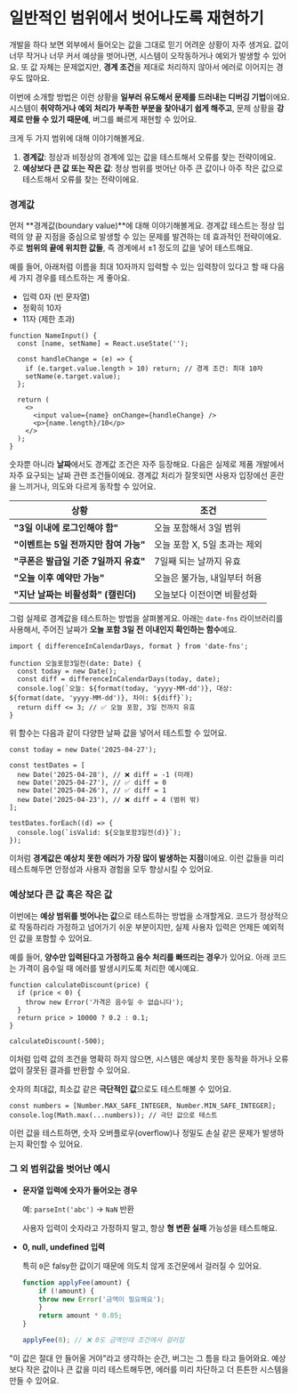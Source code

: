 # 일반적인 범위에서 벗어나도록 재현하기

개발을 하다 보면 외부에서 들어오는 값을 그대로 믿기 어려운 상황이 자주 생겨요. 값이 너무 작거나 너무 커서 예상을 벗어나면, 시스템이 오작동하거나 예외가 발생할 수 있어요. 또 값 자체는 문제없지만, **경계 조건**을 제대로 처리하지 않아서 에러로 이어지는 경우도 많아요.

이번에 소개할 방법은 이런 상황을 **일부러 유도해서 문제를 드러내는 디버깅 기법**이에요. 시스템이 **취약하거나 예외 처리가 부족한 부분을 찾아내기 쉽게 해주고**, 문제 상황을 **강제로 만들 수 있기 때문에**, 버그를 빠르게 재현할 수 있어요.

크게 두 가지 범위에 대해 이야기해볼게요.

1. **경계값**: 정상과 비정상의 경계에 있는 값을 테스트해서 오류를 찾는 전략이에요.
2. **예상보다 큰 값 또는 작은 값**: 정상 범위를 벗어난 아주 큰 값이나 아주 작은 값으로 테스트해서 오류를 찾는 전략이에요.

### 경계값

먼저 **경계값(boundary value)**에 대해 이야기해볼게요. 경계값 테스트는 정상 입력의 양 끝 지점을 중심으로 발생할 수 있는 문제를 발견하는 데 효과적인 전략이에요. 주로 **범위의 끝에 위치한 값들**, 즉 경계에서 ±1 정도의 값을 넣어 테스트해요.

예를 들어, 아래처럼 이름을 최대 10자까지 입력할 수 있는 입력창이 있다고 할 때 다음 세 가지 경우를 테스트하는 게 좋아요.

- 입력 0자 (빈 문자열)
- 정확히 10자
- 11자 (제한 초과)

```tsx
function NameInput() {
  const [name, setName] = React.useState('');

  const handleChange = (e) => {
    if (e.target.value.length > 10) return; // 경계 조건: 최대 10자
    setName(e.target.value);
  };

  return (
    <>
      <input value={name} onChange={handleChange} />
      <p>{name.length}/10</p>
    </>
  );
}
```

숫자뿐 아니라 **날짜**에서도 경계값 조건은 자주 등장해요. 다음은 실제로 제품 개발에서 자주 요구되는 날짜 관련 조건들이에요. 경계값 처리가 잘못되면 사용자 입장에선 혼란을 느끼거나, 의도와 다르게 동작할 수 있어요.

| 상황 | 조건 |
| --- | --- |
| **"3일 이내에 로그인해야 함"** | 오늘 포함해서 3일 범위 |
| **"이벤트는 5일 전까지만 참여 가능"** | 오늘 포함 X, 5일 초과는 제외 |
| **"쿠폰은 발급일 기준 7일까지 유효"** | 7일째 되는 날까지 유효 |
| **"오늘 이후 예약만 가능"** | 오늘은 불가능, 내일부터 허용 |
| **"지난 날짜는 비활성화" (캘린더)** | 오늘보다 이전이면 비활성화 |

그럼 실제로 경계값을 테스트하는 방법을 살펴볼게요. 아래는 `date-fns` 라이브러리를 사용해서, 주어진 날짜가 **오늘 포함 3일 전 이내인지 확인하는 함수**예요.

```tsx
import { differenceInCalendarDays, format } from 'date-fns';

function 오늘포함3일전(date: Date) {
  const today = new Date();
  const diff = differenceInCalendarDays(today, date);
  console.log(`오늘: ${format(today, 'yyyy-MM-dd')}, 대상: ${format(date, 'yyyy-MM-dd')}, 차이: ${diff}`);
  return diff <= 3; // ✅ 오늘 포함, 3일 전까지 유효
}
```


위 함수는 다음과 같이 다양한 날짜 값을 넣어서 테스트할 수 있어요.

```tsx
const today = new Date('2025-04-27');

const testDates = [
  new Date('2025-04-28'), // ❌ diff = -1 (미래)
  new Date('2025-04-27'), // ✅ diff = 0
  new Date('2025-04-26'), // ✅ diff = 1
  new Date('2025-04-23'), // ❌ diff = 4 (범위 밖)
];

testDates.forEach((d) => {
  console.log(`isValid: ${오늘포함3일전(d)}`);
});
```

이처럼 **경계값은 예상치 못한 에러가 가장 많이 발생하는 지점**이에요. 이런 값들을 미리 테스트해두면 안정성과 사용자 경험을 모두 향상시킬 수 있어요.

### 예상보다 큰 값 혹은 작은 값

이번에는 **예상 범위를 벗어나는 값**으로 테스트하는 방법을 소개할게요. 코드가 정상적으로 작동하리라 가정하고 넘어가기 쉬운 부분이지만, 실제 사용자 입력은 언제든 예외적인 값을 포함할 수 있어요.

예를 들어, **양수만 입력된다고 가정하고 음수 처리를 빠뜨리는 경우**가 있어요. 아래 코드는 가격이 음수일 때 에러를 발생시키도록 처리한 예시예요.

```tsx
function calculateDiscount(price) {
  if (price < 0) {
    throw new Error('가격은 음수일 수 없습니다');
  }
  return price > 10000 ? 0.2 : 0.1;
}

calculateDiscount(-500);
```

이처럼 입력 값의 조건을 명확히 하지 않으면, 시스템은 예상치 못한 동작을 하거나 오류 없이 잘못된 결과를 반환할 수 있어요.

숫자의 최대값, 최소값 같은 **극단적인 값**으로도 테스트해볼 수 있어요. 

```tsx
const numbers = [Number.MAX_SAFE_INTEGER, Number.MIN_SAFE_INTEGER];
console.log(Math.max(...numbers)); // 극단 값으로 테스트
```

이런 값을 테스트하면, 숫자 오버플로우(overflow)나 정밀도 손실 같은 문제가 발생하는지 확인할 수 있어요.

### 그 외  범위값을 벗어난 예시

- **문자열 입력에 숫자가 들어오는 경우**
    
    예: `parseInt('abc')` → `NaN` 반환
    
    사용자 입력이 숫자라고 가정하지 말고, 항상 **형 변환 실패** 가능성을 테스트해요.
    
- **0, null, undefined 입력**
    
    특히 `0`은 falsy한 값이기 때문에 의도치 않게 조건문에서 걸러질 수 있어요.
    
    ```jsx
    function applyFee(amount) {
    	if (!amount) {
    	throw new Error('금액이 필요해요');
    	}
    	return amount * 0.05;
    }
    
    applyFee(0); // ❌ 0도 금액인데 조건에서 걸러짐
    ```
    

"이 값은 절대 안 들어올 거야"라고 생각하는 순간, 버그는 그 틈을 타고 들어와요. 예상보다 작은 값이나 큰 값을 미리 테스트해두면, 에러를 미리 차단하고 더 튼튼한 시스템을 만들 수 있어요.